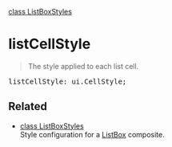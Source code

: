 [class ListBoxStyles](ListBoxStyles.md)

# listCellStyle

> The style applied to each list cell.

<pre class="docgen_signature">listCellStyle: ui.CellStyle;</pre>

## Related

- [<!--{ref:class}-->class ListBoxStyles](ListBoxStyles.md) \
    Style configuration for a [ListBox](ListBox.md) composite.
